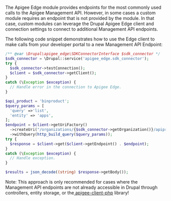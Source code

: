 The Apigee Edge module provides endpoints for the most commonly used calls to the Apigee Management API. However, in some cases a custom module requires an endpoint that is not provided by the module. In that case, custom modules can leverage the Drupal Apigee Edge client and connection settings to connect to additional Management API endpoints.

The following code snippet demonstrates how to use the Edge client to make calls from your developer portal to a new Management API Endpoint:

```php
/** @var \Drupal\apigee_edge\SDKConnectorInterface $sdk_connector */
$sdk_connector = \Drupal::service('apigee_edge.sdk_connector');
try {
  $sdk_connector->testConnection();
  $client = $sdk_connector->getClient();
}
catch (\Exception $exception) {
  // Handle error in the connection to Apigee Edge.
}

$api_product = 'binproduct';
$query_params = [
  'query' =>'list',
  'entity' => 'apps',
];
$endpoint = $client->getUriFactory()
  ->createUri("/organizations/{$sdk_connector->getOrganization()}/apiproducts/{$api_product}")
  ->withQuery(http_build_query($query_params));
try {
  $response = $client->get($client->getEndpoint() . $endpoint);
}
catch (\Exception $exception) {
  // Handle exception.
}

$results = json_decode((string) $response->getBody());
```

Note: This approach is only recommended for cases where the Management API endpoints are not already accessible in Drupal through controllers, entity storage, or the[ apigee-client-php](https://github.com/apigee/apigee-client-php) library!